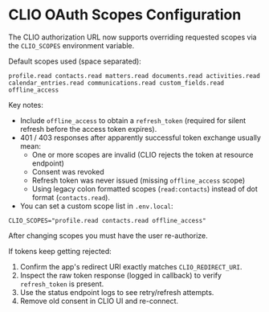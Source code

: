 # CLIO OAuth Scopes Configuration

The CLIO authorization URL now supports overriding requested scopes via the `CLIO_SCOPES` environment variable.

Default scopes used (space separated):
```
profile.read contacts.read matters.read documents.read activities.read calendar_entries.read communications.read custom_fields.read offline_access
```

Key notes:
- Include `offline_access` to obtain a `refresh_token` (required for silent refresh before the access token expires).
- 401 / 403 responses after apparently successful token exchange usually mean:
  * One or more scopes are invalid (CLIO rejects the token at resource endpoint)
  * Consent was revoked
  * Refresh token was never issued (missing `offline_access` scope)
  * Using legacy colon formatted scopes (`read:contacts`) instead of dot format (`contacts.read`).
- You can set a custom scope list in `.env.local`:
```
CLIO_SCOPES="profile.read contacts.read offline_access"
```

After changing scopes you must have the user re-authorize.

If tokens keep getting rejected:
1. Confirm the app's redirect URI exactly matches `CLIO_REDIRECT_URI`.
2. Inspect the raw token response (logged in callback) to verify `refresh_token` is present.
3. Use the status endpoint logs to see retry/refresh attempts.
4. Remove old consent in CLIO UI and re-connect.
